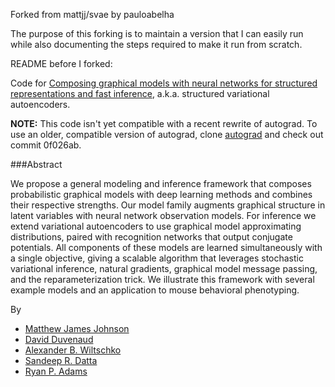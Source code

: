 Forked from mattjj/svae by pauloabelha

The purpose of this forking is to maintain a version that I can easily run while also documenting the steps required to make it run from scratch. 


README before I forked:

Code for [Composing graphical models with neural networks for structured representations and fast inference](http://arxiv.org/abs/1603.06277), a.k.a. structured variational autoencoders.

**NOTE:** This code isn't yet compatible with a recent rewrite of autograd. To
use an older, compatible version of autograd, clone
[autograd](https://github.com/hips/autograd) and check out commit 0f026ab.


###Abstract

We propose a general modeling and inference framework that composes probabilistic graphical models with deep learning methods and combines their respective strengths.
Our model family augments graphical structure in latent variables with neural network observation models.
For inference we extend variational autoencoders to use graphical model approximating distributions, paired with recognition networks that output conjugate potentials.
All components of these models are learned simultaneously with a single
objective, giving a scalable algorithm that leverages stochastic
variational inference, natural gradients, graphical model message passing, and
the reparameterization trick.
We illustrate this framework with several example models and an application to
mouse behavioral phenotyping.


By

* [Matthew James Johnson](http://www.mit.edu/~mattjj/)
* [David Duvenaud](http://people.seas.harvard.edu/~dduvenaud/)
* [Alexander B. Wiltschko](https://github.com/alexbw)
* [Sandeep R. Datta](http://datta.hms.harvard.edu/)
* [Ryan P. Adams](https://www.seas.harvard.edu/directory/rpa)

